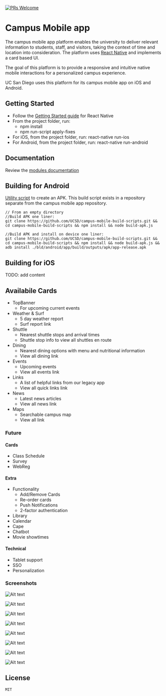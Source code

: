 [![PRs Welcome](https://img.shields.io/badge/PRs-welcome-brightgreen.svg?style=flat-square)](http://makeapullrequest.com)
# Campus Mobile app

The campus mobile app platform enables the university to deliver relevant information to students, staff, and visitors, taking the context of time and location into consideration. The platform uses [React Native](https://facebook.github.io/react-native/) and implements a card based UI.

The goal of this platform is to provide a responsive and intuitive native mobile interactions for a personalized campus experience.

UC San Diego uses this platform for its campus mobile app on iOS and Android.

## Getting Started

- Follow the [Getting Started guide](https://facebook.github.io/react-native/docs/getting-started.html) for React Native 
- From the project folder, run:
	- npm install
	- npm run-script apply-fixes
- For iOS, from the project folder, run: react-native run-ios
- For Android, from the project folder, run: react-native run-android

## Documentation

Review the [modules documentation](https://htmlpreview.github.io/?https://raw.githubusercontent.com/UCSD/campus-mobile/dev/out/index.html)

## Building for Android

[Utility script](https://github.com/UCSD/campus-mobile-build-scripts) to create an APK. This build script exists in a repository separate from the campus mobile app repository.

	// From an empty directory
	//Build APK one liner:
	git clone https://github.com/UCSD/campus-mobile-build-scripts.git && cd campus-mobile-build-scripts && npm install && node build-apk.js

	//Build APK and install on device one liner:
	git clone https://github.com/UCSD/campus-mobile-build-scripts.git && cd campus-mobile-build-scripts && npm install && node build-apk.js && adb install ./bld/android/app/build/outputs/apk/app-release.apk

## Building for iOS

TODO: add content

## Availabile Cards
* TopBanner
	* For upcoming current events
* Weather & Surf
	* 5 day weather report
	* Surf report link
* Shuttle
	* Nearest shuttle stops and arrival times
	* Shuttle stop info to view all shuttles en route
* Dining
	* Nearest dining options with menu and nutritional information
	* View all dining link
* Events
	* Upcoming events
	* View all events link
* Links
	* A list of helpful links from our legacy app
	* View all quick links link
* News
	* Latest news articles
	* View all news link
* Maps
    * Searchable campus map
    * View all link

### Future
#### Cards
* Class Schedule
* Survey
* WebReg

#### Extra
* Functionality
    * Add/Remove Cards
    * Re-order cards
    * Push Notifications
    * 2-factor authentication
* Library
* Calendar
* Cape
* Chatbot
* Movie showtimes

#### Technical
* Tablet support
* SSO
* Personalization

### Screenshots
![Alt text](/../screenshots/screenshots/splash.png?raw=true "Splash Screen")

![Alt text](/../screenshots/screenshots/weather.png?raw=true "Weather")

![Alt text](/../screenshots/screenshots/events.png?raw=true "Events")

![Alt text](/../screenshots/screenshots/news.png?raw=true "News")

![Alt text](/../screenshots/screenshots/dining.png?raw=true "Dining")

![Alt text](/../screenshots/screenshots/nearby.png?raw=true "Nearby Places")

![Alt text](/../screenshots/screenshots/shuttle_detail.png?raw=true "Shuttle Detail")

![Alt text](/../screenshots/screenshots/all_events.png?raw=true "All Events")


## License

	MIT